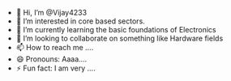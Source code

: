 - 👋 Hi, I’m @Vijay4233
- 👀 I’m interested in core based sectors.
- 🌱 I’m currently learning the basic foundations of Electronics
- 💞️ I’m looking to collaborate on something like Hardware fields
- 📫 How to reach me ....
- 😄 Pronouns: Aaaa....
- ⚡ Fun fact: I am very ....

<!---
Vijay4233/Vijay4233 is a ✨ special ✨ repository because its `README.md` (this file) appears on your GitHub profile.
You can click the Preview link to take a look at your changes.
--->
